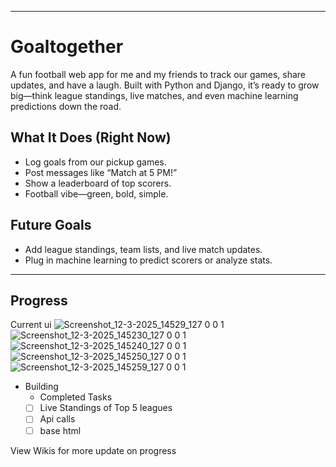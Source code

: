 
---

# Goaltogether

A fun football web app for me and my friends to track our games, share updates, and have a laugh. Built with Python and Django, it’s ready to grow big—think league standings, live matches, and even machine learning predictions down the road.

## What It Does (Right Now)
- Log goals from our pickup games.
- Post messages like “Match at 5 PM!”
- Show a leaderboard of top scorers.
- Football vibe—green, bold, simple.

## Future Goals
- Add league standings, team lists, and live match updates.
- Plug in machine learning to predict scorers or analyze stats.

---

## Progress
Current ui 
![Screenshot_12-3-2025_14529_127 0 0 1](https://github.com/user-attachments/assets/170ff58d-8560-42bb-ab2f-be2c3b58e5e5)
![Screenshot_12-3-2025_145230_127 0 0 1](https://github.com/user-attachments/assets/5ba10f2c-ceac-46e2-808c-ea85759ca10e)
![Screenshot_12-3-2025_145240_127 0 0 1](https://github.com/user-attachments/assets/0add17ee-9dee-4107-bec4-db89bb3a2254)
![Screenshot_12-3-2025_145250_127 0 0 1](https://github.com/user-attachments/assets/5f561864-4ac7-4ab7-8b7d-3287eb5dbb87)
![Screenshot_12-3-2025_145259_127 0 0 1](https://github.com/user-attachments/assets/58e18f7c-77e8-44f8-b91f-f7dd0699e7b4)

- Building
  - Completed Tasks
   - [ ] Live Standings of Top 5 leagues
   - [ ] Api calls
   - [ ] base html

View Wikis for more update on progress
